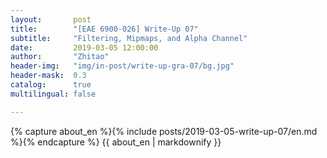```yaml
---
layout:       post
title:        "[EAE 6900-026] Write-Up 07"
subtitle:     "Filtering, Mipmaps, and Alpha Channel"
date:         2019-03-05 12:00:00
author:       "Zhitao"
header-img:   "img/in-post/write-up-gra-07/bg.jpg"
header-mask:  0.3
catalog:      true
multilingual: false

---
```


<!-- Chinese Version -->
<!-- <div class="zh post-container">
    {% capture about_zh %}{% include posts/2018-08-29-write-up-01/zh.md %}{% endcapture %}
    {{ about_zh | markdownify }}
</div> -->

<!-- English Version -->
<div class="en post-container">
    {% capture about_en %}{% include posts/2019-03-05-write-up-07/en.md %}{% endcapture %}
    {{ about_en | markdownify }}
</div>
